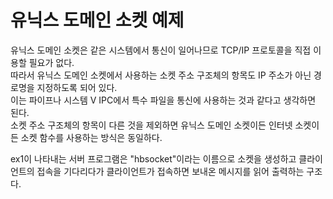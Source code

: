 # 유닉스 도메인 소켓 예제

유닉스 도메인 소켓은 같은 시스템에서 통신이 일어나므로 TCP/IP 프로토콜을 직접 이용할 필요가 없다. </br>
따라서 유닉스 도메인 소켓에서 사용하는 소켓 주소 구조체의 항목도 IP 주소가 아닌 경로명을 지정하도록 되어 있다. </br>
이는 파이프나 시스템 V IPC에서 특수 파일을 통신에 사용하는 것과 같다고 생각하면 된다. </br>
소켓 주소 구조체의 항목이 다른 것을 제외하면 유닉스 도메인 소켓이든 인터넷 소켓이든 소켓 함수를 사용하는 방식은 동일하다.

ex1이 나타내는 서버 프로그램은 "hbsocket"이라는 이름으로 소켓을 생성하고 클라이언트의 접속을 기다리다가 클라이언트가 접속하면 보내온 메시지를 읽어 출력하는 구조다.
